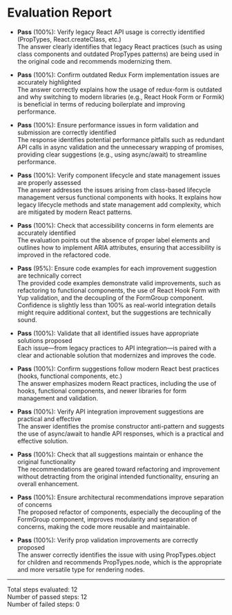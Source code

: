 # Evaluation Report

- **Pass** (100%): Verify legacy React API usage is correctly identified (PropTypes, React.createClass, etc.)  
  The answer clearly identifies that legacy React practices (such as using class components and outdated PropTypes patterns) are being used in the original code and recommends modernizing them.

- **Pass** (100%): Confirm outdated Redux Form implementation issues are accurately highlighted  
  The answer correctly explains how the usage of redux-form is outdated and why switching to modern libraries (e.g., React Hook Form or Formik) is beneficial in terms of reducing boilerplate and improving performance.

- **Pass** (100%): Ensure performance issues in form validation and submission are correctly identified  
  The response identifies potential performance pitfalls such as redundant API calls in async validation and the unnecessary wrapping of promises, providing clear suggestions (e.g., using async/await) to streamline performance.

- **Pass** (100%): Verify component lifecycle and state management issues are properly assessed  
  The answer addresses the issues arising from class-based lifecycle management versus functional components with hooks. It explains how legacy lifecycle methods and state management add complexity, which are mitigated by modern React patterns.

- **Pass** (100%): Check that accessibility concerns in form elements are accurately identified  
  The evaluation points out the absence of proper label elements and outlines how to implement ARIA attributes, ensuring that accessibility is improved in the refactored code.

- **Pass** (95%): Ensure code examples for each improvement suggestion are technically correct  
  The provided code examples demonstrate valid improvements, such as refactoring to functional components, the use of React Hook Form with Yup validation, and the decoupling of the FormGroup component. Confidence is slightly less than 100% as real-world integration details might require additional context, but the suggestions are technically sound.

- **Pass** (100%): Validate that all identified issues have appropriate solutions proposed  
  Each issue—from legacy practices to API integration—is paired with a clear and actionable solution that modernizes and improves the code.

- **Pass** (100%): Confirm suggestions follow modern React best practices (hooks, functional components, etc.)  
  The answer emphasizes modern React practices, including the use of hooks, functional components, and newer libraries for form management and validation.

- **Pass** (100%): Verify API integration improvement suggestions are practical and effective  
  The answer identifies the promise constructor anti-pattern and suggests the use of async/await to handle API responses, which is a practical and effective solution.

- **Pass** (100%): Check that all suggestions maintain or enhance the original functionality  
  The recommendations are geared toward refactoring and improvement without detracting from the original intended functionality, ensuring an overall enhancement.

- **Pass** (100%): Ensure architectural recommendations improve separation of concerns  
  The proposed refactor of components, especially the decoupling of the FormGroup component, improves modularity and separation of concerns, making the code more reusable and maintainable.

- **Pass** (100%): Verify prop validation improvements are correctly proposed  
  The answer correctly identifies the issue with using PropTypes.object for children and recommends PropTypes.node, which is the appropriate and more versatile type for rendering nodes.

---

Total steps evaluated: 12  
Number of passed steps: 12  
Number of failed steps: 0
